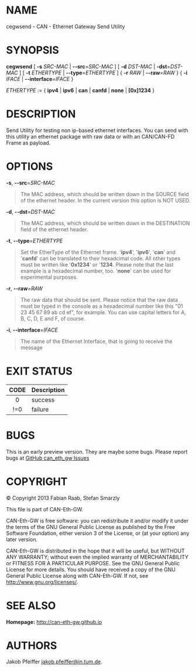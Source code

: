 NAME
====

cegwsend - CAN - Ethernet Gateway Send Utility

SYNOPSIS
========

**cegwsend** [ **-s** *SRC-MAC* | **--src**=*SRC-MAC* ] [ **-d** *DST-MAC* | **-dst**=*DST-MAC* ] [ **-t** *ETHERTYPE* | **--type**=*ETHERTYPE* ] { **-r** *RAW* | **--raw**=*RAW* } { **-i** *IFACE* | **--interface**=*IFACE* }

*ETHERTYPE* := { **ipv4** | **ipv6** | **can** | **canfd** | **none** | **[0x]1234** }

DESCRIPTION
===========

Send Utility for testing non ip-based ethernet interfaces. You can send with this utility an ethernet package with raw data or with an CAN/CAN-FD Frame as payload.

OPTIONS
=======

**-s**, **--src**=*SRC-MAC* 
> The MAC address, which should be written down in the SOURCE field of the ethernet header. In the current version this option is NOT USED.

**-d**, **--dst**=*DST-MAC* 
> The MAC address, which should be written down in the DESTINATION field of the ethernet header.

**-t**, **--type**=*ETHERTYPE* 
> Set the EtherType of the Ethernet frame. '**ipv4**', '**ipv6**', '**can**' and '**canfd**' can be translated to their hexadcimal code. All other types must be written like '**0x1234**' or '**1234**. Please note that the last example is a hexadecimal number, too. '**none**' can be used for experimental purposes.

**-r**, **--raw**=*RAW* 
> The raw data that should be sent. Please notice that the raw data must be typed in the console as a hexadecimal number like this "01 23 45 67 89 ab cd ef", for example. You can use capital letters for A, B, C, D, E and F, of course.

**-i**, **--interface**=*IFACE* 
> The name of the Ethernet Interface, that is going to receive the message

EXIT STATUS
===========

|CODE|Description|
|:--:|-----------|
|0|success|
|!=0|failure|

BUGS
====

This is an early preview version. They are maybe some bugs. Please report bugs at [GitHub can\_eth\_gw Issues](https://github.com/can-eth-gw/can_eth_gw/issues)

COPYRIGHT
=========

© Copyright 2013 Fabian Raab, Stefan Smarzly

This file is part of CAN-Eth-GW.

CAN-Eth-GW is free software: you can redistribute it and/or modify it under the terms of the GNU General Public License as published by the Free Software Foundation, either version 3 of the License, or (at your option) any later version.

CAN-Eth-GW is distributed in the hope that it will be useful, but WITHOUT ANY WARRANTY; without even the implied warranty of MERCHANTABILITY or FITNESS FOR A PARTICULAR PURPOSE. See the GNU General Public License for more details. You should have received a copy of the GNU General Public License along with CAN-Eth-GW. If not, see <http://www.gnu.org/licenses/>.

SEE ALSO
========

**Homepage:** <http://can-eth-gw.github.io>

AUTHORS
=======
Jakob Pfeiffer <jakob.pfeiffer@in.tum.de>.
